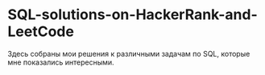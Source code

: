 # SQL-solutions-on-HackerRank-and-LeetCode
Здесь собраны мои решения к различными задачам по SQL, которые мне показались интересными.
